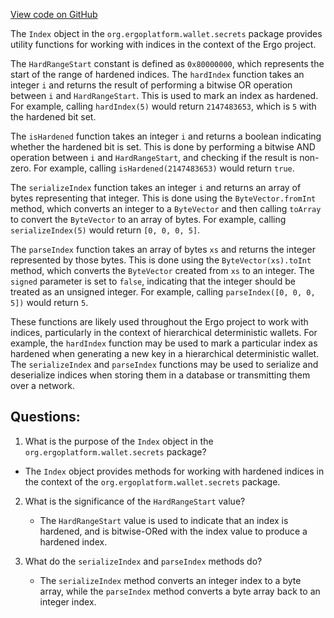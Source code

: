 [View code on GitHub](https://github.com/ergoplatform/ergo/ergo-wallet/src/main/scala/org/ergoplatform/wallet/secrets/Index.scala)

The `Index` object in the `org.ergoplatform.wallet.secrets` package provides utility functions for working with indices in the context of the Ergo project. 

The `HardRangeStart` constant is defined as `0x80000000`, which represents the start of the range of hardened indices. The `hardIndex` function takes an integer `i` and returns the result of performing a bitwise OR operation between `i` and `HardRangeStart`. This is used to mark an index as hardened. For example, calling `hardIndex(5)` would return `2147483653`, which is `5` with the hardened bit set.

The `isHardened` function takes an integer `i` and returns a boolean indicating whether the hardened bit is set. This is done by performing a bitwise AND operation between `i` and `HardRangeStart`, and checking if the result is non-zero. For example, calling `isHardened(2147483653)` would return `true`.

The `serializeIndex` function takes an integer `i` and returns an array of bytes representing that integer. This is done using the `ByteVector.fromInt` method, which converts an integer to a `ByteVector` and then calling `toArray` to convert the `ByteVector` to an array of bytes. For example, calling `serializeIndex(5)` would return `[0, 0, 0, 5]`.

The `parseIndex` function takes an array of bytes `xs` and returns the integer represented by those bytes. This is done using the `ByteVector(xs).toInt` method, which converts the `ByteVector` created from `xs` to an integer. The `signed` parameter is set to `false`, indicating that the integer should be treated as an unsigned integer. For example, calling `parseIndex([0, 0, 0, 5])` would return `5`.

These functions are likely used throughout the Ergo project to work with indices, particularly in the context of hierarchical deterministic wallets. For example, the `hardIndex` function may be used to mark a particular index as hardened when generating a new key in a hierarchical deterministic wallet. The `serializeIndex` and `parseIndex` functions may be used to serialize and deserialize indices when storing them in a database or transmitting them over a network.
## Questions: 
 1. What is the purpose of the `Index` object in the `org.ergoplatform.wallet.secrets` package?
   - The `Index` object provides methods for working with hardened indices in the context of the `org.ergoplatform.wallet.secrets` package.
   
2. What is the significance of the `HardRangeStart` value?
   - The `HardRangeStart` value is used to indicate that an index is hardened, and is bitwise-ORed with the index value to produce a hardened index.
   
3. What do the `serializeIndex` and `parseIndex` methods do?
   - The `serializeIndex` method converts an integer index to a byte array, while the `parseIndex` method converts a byte array back to an integer index.